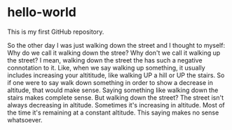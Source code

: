 # hello-world
This is my first GitHub repository.

So the other day I was just walking down the street and I thought to myself: Why do we call it walking down the stree? Why don't we call
it walking up the street? I mean, walking down the street the has such a negative connotation to it. Like, when we say walking up 
something, it usually includes increasing your altititude, like walking UP a hill or UP the stairs. So if one were to say walk down 
something in order to show a decrease in altitude, that would make sense. Saying something like walking down the stairs makes complete 
sense. But walking down the street? The street isn't always decreasing in altitude. Sometimes it's increasing in altitude. Most of the
time it's remaining at a constant altitude. This saying makes no sense whatsoever.
